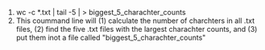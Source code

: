 1. wc -c *.txt | tail -5 | > biggest_5_charachter_counts
2. This coummand line will (1) calculate the number of charchters in all .txt files, (2) find the five .txt files with the largest charachter counts, and (3) put them inot a file called "biggest_5_charachter_counts"
